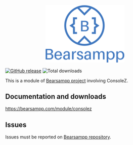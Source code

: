 <p align="center"><a href="https://bearsampp.com/contribute" target="_blank"><img width="250" src="img/Bearsampp-logo.svg"></a></p>

[![GitHub release](https://img.shields.io/github/release/bearsampp/module-consolez.svg?style=flat-square)](https://github.com/bearsampp/module-consolez/releases/latest)
![Total downloads](https://img.shields.io/github/downloads/bearsampp/module-consolez/total.svg?style=flat-square)

This is a module of [Bearsampp project](https://github.com/bearsampp/bearsampp) involving ConsoleZ.

## Documentation and downloads

https://bearsampp.com/module/consolez

## Issues

Issues must be reported on [Bearsampp repository](https://github.com/bearsampp/bearsampp/issues).
